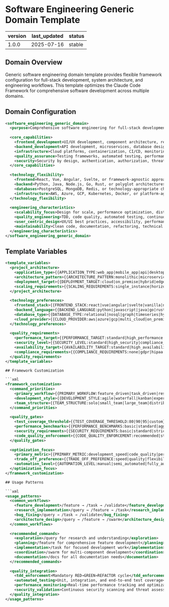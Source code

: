 # Software Engineering Generic Domain Template

| version | last_updated | status |
|---------|--------------|--------|
| 1.0.0   | 2025-07-16   | stable |

## Domain Overview

Generic software engineering domain template provides flexible framework configuration for full-stack development, system architecture, and engineering workflows. This template optimizes the Claude Code Framework for comprehensive software development across multiple domains.

## Domain Configuration

```xml
<software_engineering_generic_domain>
  <purpose>Comprehensive software engineering for full-stack development and system architecture</purpose>
  
  <core_capabilities>
    <frontend_development>UI/UX development, component architecture, responsive design</frontend_development>
    <backend_development>API development, microservices, database design, system integration</backend_development>
    <infrastructure>Cloud platforms, containerization, CI/CD, monitoring, scaling</infrastructure>
    <quality_assurance>Testing frameworks, automated testing, performance optimization</quality_assurance>
    <security>Security by design, authentication, authorization, threat modeling</security>
  </core_capabilities>
  
  <technology_flexibility>
    <frontend>React, Vue, Angular, Svelte, or framework-agnostic approaches</frontend>
    <backend>Python, Java, Node.js, Go, Rust, or polyglot architectures</backend>
    <databases>PostgreSQL, MongoDB, Redis, or technology-appropriate choices</databases>
    <infrastructure>AWS, Azure, GCP, Kubernetes, Docker, or platform-agnostic</infrastructure>
  </technology_flexibility>
  
  <engineering_characteristics>
    <scalability_focus>Design for scale, performance optimization, distributed systems</scalability_focus>
    <quality_engineering>TDD, code quality, automated testing, continuous integration</quality_engineering>
    <user_centric_design>UX/UI best practices, accessibility, performance</user_centric_design>
    <maintainability>Clean code, documentation, refactoring, technical debt management</maintainability>
  </engineering_characteristics>
</software_engineering_generic_domain>
```

## Template Variables

```xml
<template_variables>
  <project_architecture>
    <application_type>{{APPLICATION_TYPE:web_app|mobile_app|api|desktop|embedded}}</application_type>
    <architecture_pattern>{{ARCHITECTURE_PATTERN:monolithic|microservices|serverless|hybrid}}</architecture_pattern>
    <deployment_target>{{DEPLOYMENT_TARGET:cloud|on_premise|hybrid|edge}}</deployment_target>
    <scaling_requirements>{{SCALING_REQUIREMENTS:single_instance|horizontal|auto_scaling|global}}</scaling_requirements>
  </project_architecture>
  
  <technology_preferences>
    <frontend_stack>{{FRONTEND_STACK:react|vue|angular|svelte|vanilla|none}}</frontend_stack>
    <backend_language>{{BACKEND_LANGUAGE:python|javascript|java|go|rust|csharp}}</backend_language>
    <database_type>{{DATABASE_TYPE:relational|nosql|graph|timeseries|hybrid}}</database_type>
    <cloud_provider>{{CLOUD_PROVIDER:aws|azure|gcp|multi_cloud|on_premise}}</cloud_provider>
  </technology_preferences>
  
  <quality_requirements>
    <performance_target>{{PERFORMANCE_TARGET:standard|high_performance|real_time|batch}}</performance_target>
    <security_level>{{SECURITY_LEVEL:standard|high_security|compliance_required|public_facing}}</security_level>
    <availability_target>{{AVAILABILITY_TARGET:standard|high_availability|mission_critical|best_effort}}</availability_target>
    <compliance_requirements>{{COMPLIANCE_REQUIREMENTS:none|gdpr|hipaa|sox|custom}}</compliance_requirements>
  </quality_requirements>
</template_variables>

## Framework Customization

```xml
<framework_customization>
  <command_priorities>
    <primary_workflow>{{PRIMARY_WORKFLOW:feature_driven|task_driven|research_driven|maintenance}}</primary_workflow>
    <development_style>{{DEVELOPMENT_STYLE:agile|waterfall|kanban|experimental}}</development_style>
    <team_structure>{{TEAM_STRUCTURE:solo|small_team|large_team|distributed}}</team_structure>
  </command_priorities>
  
  <quality_gates>
    <test_coverage_threshold>{{TEST_COVERAGE_THRESHOLD:80|90|95|custom}}</test_coverage_threshold>
    <performance_benchmarks>{{PERFORMANCE_BENCHMARKS:basic|standard|aggressive|custom}}</performance_benchmarks>
    <security_requirements>{{SECURITY_REQUIREMENTS:basic|standard|strict|custom}}</security_requirements>
    <code_quality_enforcement>{{CODE_QUALITY_ENFORCEMENT:recommended|strict|custom}}</code_quality_enforcement>
  </quality_gates>
  
  <optimization_focus>
    <primary_metric>{{PRIMARY_METRIC:development_speed|code_quality|performance|maintainability}}</primary_metric>
    <trade_off_preference>{{TRADE_OFF_PREFERENCE:speed|quality|flexibility|simplicity}}</trade_off_preference>
    <automation_level>{{AUTOMATION_LEVEL:manual|semi_automated|fully_automated|ai_assisted}}</automation_level>
  </optimization_focus>
</framework_customization>

## Usage Patterns

```xml
<usage_patterns>
  <common_workflows>
    <feature_development>/feature → /task → /validate</feature_development>
    <research_implementation>/query → /feature → /task</research_implementation>
    <bug_fixing>/query → /task → /validate</bug_fixing>
    <architecture_design>/query → /feature → /swarm</architecture_design>
  </common_workflows>
  
  <recommended_commands>
    <exploration>/query for research and understanding</exploration>
    <planning>/feature for comprehensive feature development</planning>
    <implementation>/task for focused development work</implementation>
    <coordination>/swarm for multi-component development</coordination>
    <documentation>/docs for all documentation needs</documentation>
  </recommended_commands>
  
  <quality_integration>
    <tdd_enforcement>Mandatory RED→GREEN→REFACTOR cycle</tdd_enforcement>
    <automated_testing>Unit, integration, and end-to-end test coverage</automated_testing>
    <performance_monitoring>Real-time performance tracking and optimization</performance_monitoring>
    <security_validation>Continuous security scanning and threat assessment</security_validation>
  </quality_integration>
</usage_patterns>